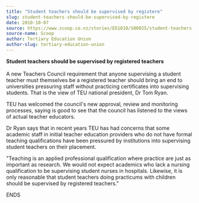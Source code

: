 ```yaml
---
title: "Student teachers should be supervised by registere"
slug: student-teachers-should-be-supervised-by-registere
date: 2010-10-07
source: https://www.scoop.co.nz/stories/ED1010/S00025/student-teachers-should-be-supervised-by-registere.htm
source-name: Scoop
author: Tertiary Education Union
author-slug: tertiary-education-union
---
```


<p><b>Student teachers should be supervised by registered
teachers </b><br><b></b><br>A new Teachers Council
requirement that anyone supervising a student teacher must
themselves be a registered teacher should bring an end to
universities pressuring staff without practicing
certificates into supervising students. That is the view of
TEU national president, Dr Tom Ryan.</p>

<p>TEU has welcomed the
council's new approval, review and monitoring processes,
saying is good to see that the council has listened to the
views of actual teacher educators.<p>

<p>Dr Ryan says that in
recent years TEU has had concerns that some academic staff
in initial teacher education providers who do not have
formal teaching qualifications have been pressured by
institutions into supervising student teachers on their
placement.<p>

<p>"Teaching is an applied professional
qualification where practice are just as important as
research. We would not expect academics who lack a nursing
qualification to be supervising student nurses in hospitals.
Likewise, it is only reasonable that student teachers doing
practicums with children should be supervised by registered
teachers."</p>

<p>ENDS</p>

<p></p>